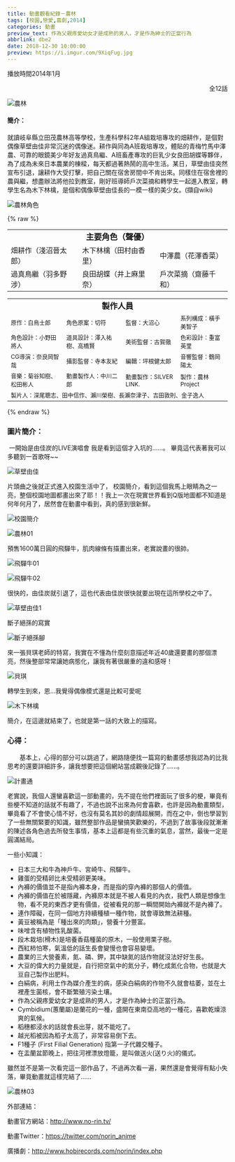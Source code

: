 ```yaml
---
title: 動畫觀看紀錄－農林
tags: [校園,戀愛,喜劇,2014]
categories: 動畫
preview_text: 作為父親疼愛幼女才是成熟的男人，才是作為紳士的正當行為
abbrlink: dbe2
date: 2018-12-30 10:00:00
preview: https://i.imgur.com/9XiqFug.jpg
---
```


播放時間2014年1月

<div align="right">全12話</div>

![農林](https://i.imgur.com/M1vkae2.jpg)



#### 簡介：

​	就讀岐阜縣立田茂農林高等學校，生產科學科2年A組栽培專攻的畑耕作，是個對偶像草壁由佳非常沉迷的偶像迷。耕作與同為A班栽培專攻，體貼的青梅竹馬中澤農、可靠的眼鏡美少年好友過真鳥繼、A班畜產專攻的巨乳少女良田胡蝶等夥伴，為了成為未來日本農業的棟樑，每天都過著熱鬧的高中生活。某日，草壁由佳突然宣布引退，讓耕作大受打擊，把自己關在宿舍房間中不肯出來。同樣住在宿舍裡的農與繼，想盡辦法將他拉到教室，剛好班導師戶次菜摘和轉學生一起進入教室，轉學生名為木下林檎，是個和偶像草壁由佳長的一模一樣的美少女。(擷自wiki)



![農林角色](https://i.imgur.com/For5AfV.jpg)

{% raw %}

<table width="100%" style="table-layout:fixed">
	<tr>
        <td colspan=3><center><font size=4><b>主要角色（聲優）</b></center></td>
	</tr>
	<tr>
		<td><font size=3.5>畑耕作（淺沼晉太郎）</font></td>
		<td><font size=3.5>木下林檎（田村由香里）</font></td>
		<td><font size=3.5>中澤農（花澤香菜）</font></td>
	</tr>
	<tr>
		<td><font size=3.5>過真鳥繼（羽多野涉）</font></td>
		<td><font size=3.5>良田胡蝶（井上麻里奈）</font></td>
		<td><font size=3.5>戶次菜摘（齋藤千和）</font></td>
	</tr>
</table>

<table width="100%" style="table-layout:fixed">
	<tr>
        <td colspan=4><center><font size=4><b>製作人員</b></center></td>
	</tr>
	<tr>
		<td><font size=2.5>原作：白鳥士郎</font></td>
		<td><font size=2.5>角色原案：切符</font></td>
		<td><font size=2.5>監督：大沼心</font></td>
		<td><font size=2.5>系列構成：橫手美智子</font></td>
	</tr>
	<tr>
		<td><font size=2.5>角色設計：小野田將人</font></td>
		<td><font size=2.5>道具設計：澤入祐樹、高橋賢</font></td>
		<td><font size=2.5>美術監督：古賀徹</font></td>
		<td><font size=2.5>色彩設計：重富英里</font></td>
	</tr>
	<tr>
		<td><font size=2.5>CG導演：奈良岡智哉</font></td>
		<td><font size=2.5>攝影監督：寺本友紀</font></td>
		<td><font size=2.5>編輯：坪根健太郎</font></td>
		<td><font size=2.5>音響監督：鶴岡陽太</font></td>
	</tr>
	<tr>
		<td><font size=2.5>音樂：菊谷知樹、松田彬人</font></td>
		<td><font size=2.5>動畫製作人：中川二郎</font></td>
		<td><font size=2.5>動畫製作：SILVER LINK.</font></td>
		<td><font size=2.5>製作：農林Project</font></td>
	</tr>
	<tr>
		<td colspan=4><font size=2.5>製片人：深尾聰志、田中信作、瀨川榮樹、長瀨奈津子、吉田敦則、金子逸人</font></td>
		</tr>
</table>
{% endraw %}



### 圖片簡介：

​	一開始是由佳炭的LIVE演唱會
我是看到這個才入坑的......。
畢竟這代表著我可以多聽到一首歌呀~~

![草壁由佳](https://i.imgur.com/rznwI6v.jpg)



片頭曲之後就正式進入校園生活中了，
校園簡介，看到這個我馬上眼睛為之一亮，整個校園地圖都畫出來了耶！！我上一次在現實世界看到Q版地圖都不知道是何年何月了，居然會在動畫中看到，真的感到很新鮮。

![校園簡介](https://i.imgur.com/Z1KPHlL.jpg)

![農林01](https://i.imgur.com/7x4MXfg.jpg)

預售1600萬日圓的飛驒牛，肌肉線條有描畫出來，老實說畫的很帥。

![飛驒牛01](https://i.imgur.com/uVlLRsD.jpg)

![飛驒牛02](https://i.imgur.com/PGl9TCH.jpg)

很快的，由佳炭就引退了，這也代表由佳炭很快就要出現在這所學校之中了。

![草壁由佳1](https://i.imgur.com/SfNGz0w.jpg)

斷子絕孫的寫實

![斷子絕孫腳](https://i.imgur.com/y6vRoC1.jpg)

來一張貝琪老師的特寫，我實在不懂為什麼刻意描述年近40歲還要畫的那個漂亮，然後整部常常讓她病態化，讓我有著很嚴重的違和感呀！

![貝琪](https://i.imgur.com/7iXl4ow.jpg)

轉學生到來，恩...我覺得偶像模式還是比較可愛呢

![木下林檎](https://i.imgur.com/4qJ0R6f.jpg)



簡介，在這邊就結束了，也就是第一話的大致上的描寫。

### 心得：

　　基本上，心得的部分可以跳過了，網路隨便找一篇寫的動畫感想我認為的比我思考的還要詳細許多，讓我想要把這個網站當成觀後記錄了......。

![計畫通](https://i.imgur.com/RY8APOI.jpg)

​	老實說，我個人還蠻喜歡這一部動畫的，先不提在他們裡面玩了很多的梗，畢竟有些梗不知道的話就不有趣了，不過也說不出來為何會喜歡，也許是因為動畫類型，畢竟看了不會使心情不好，也沒有莫名其妙的劇情超展開，而在之中，倒也學習到了一些無關緊要的知識，雖然整部作品是蠻搞笑歡樂的，不過到了故事後段就漸漸的陳述各角色過去所發生事情，基本上這都是有些沉重的氣息，當然，最後一定是圓滿結局。

一些小知識：

- 日本三大和牛為神戶牛、宮崎牛、飛驒牛。
- 雞蛋的受精卵比未受精卵更美味。
- 內褲的價值並不是指內褲本身，而是指的穿內褲的那個人的價值。
- 內褲的價值在於被隱藏，內褲原本就是不被人看見的內衣，我們人類是想像生物，看不見的東西才更有價值，從被看見的那一瞬間開始內褲就不是內褲了。
- 連作障礙，在同一個地方持續種植一種作物，就會導致無法耕種。
- 黃豆被稱為是「種出來的肉類」，營養十分豐富。
- 味噌含有植物性乳酸菌。
- 段木栽培(榾木)是培養香菇種菌的原木，一般使用栗子樹。
- 西紅柿怕寒，氣溫低的話生長會變慢也會容易變壞。
- 農業的三大營養素，氮、磷、鉀，其中缺氮的話作物就沒法好好生長。
- 大豆的偉大的力量就是，自行把空氣中的氮分子，轉化成氮化合物，也就是大豆自己製作出肥料。
- 白絹病，利用土作為媒介產生的病，感染白絹病的作物不久就會枯萎，並在土裡產生菌核，會不斷繁殖污染土壤。
- 作為父親疼愛幼女才是成熟的男人，才是作為紳士的正當行為。
- Cymbidium(蕙蘭屬)是蘭花的一種，盛開在東南亞高地的一種花，喜歡乾燥涼爽的氣候。
- 稻穗都浸水的話就會長出芽，就不能吃了。
- 越光稻被因為稻子太高了，非常容易倒下去。
- F1種子 (First Filial Generation) 指第一子代雜交種子。
- 在盂蘭盆節晚上，把往河裡漂放燈籠，是叫做送火(送り火)的儀式。



雖然並不是第一次看完這一部作品了，不過再次看一遍，果然還是會覺得有點小失落，畢竟動畫就這樣完結了......

![農林03](https://i.imgur.com/6ClFI9o.jpg)

<p>

外部連結：

動畫官方網站：http://www.no-rin.tv/

動畫Twitter：https://twitter.com/norin_anime

廣播劇：http://www.hobirecords.com/norin/index.php